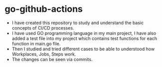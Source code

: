# go-github-actions

- I have created this repository to study and understand the basic concepts of CI/CD processes. 
- I have used GO programming language in my main project, I have also added a test file into my project which contains test functions for each function in main.go file.
- Then I studied and tried different cases to be able to understood how Workplaces, Jobs, Steps work.
- The changes can be seen via commits.

